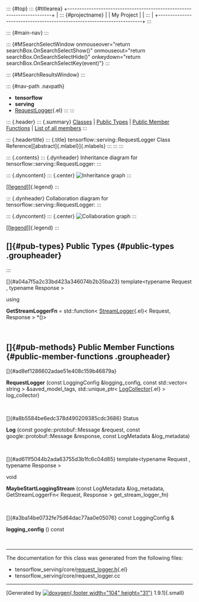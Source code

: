 ::: {#top}
::: {#titlearea}
+-----------------------------------------------------------------------+
| ::: {#projectname}                                                    |
| My Project                                                            |
| :::                                                                   |
+-----------------------------------------------------------------------+
:::

::: {#main-nav}
:::

::: {#MSearchSelectWindow onmouseover="return searchBox.OnSearchSelectShow()" onmouseout="return searchBox.OnSearchSelectHide()" onkeydown="return searchBox.OnSearchSelectKey(event)"}
:::

::: {#MSearchResultsWindow}
:::

::: {#nav-path .navpath}
-   **tensorflow**
-   **serving**
-   [RequestLogger](classtensorflow_1_1serving_1_1RequestLogger.html){.el}
:::
:::

::: {.header}
::: {.summary}
[Classes](#nested-classes) \| [Public Types](#pub-types) \| [Public
Member Functions](#pub-methods) \| [List of all
members](classtensorflow_1_1serving_1_1RequestLogger-members.html)
:::

::: {.headertitle}
::: {.title}
tensorflow::serving::RequestLogger Class
Reference[[abstract]{.mlabel}]{.mlabels}
:::
:::
:::

::: {.contents}
::: {.dynheader}
Inheritance diagram for tensorflow::serving::RequestLogger:
:::

::: {.dyncontent}
::: {.center}
![Inheritance
graph](classtensorflow_1_1serving_1_1RequestLogger__inherit__graph.png)
:::

[\[[legend](graph_legend.html)\]]{.legend}
:::

::: {.dynheader}
Collaboration diagram for tensorflow::serving::RequestLogger:
:::

::: {.dyncontent}
::: {.center}
![Collaboration
graph](classtensorflow_1_1serving_1_1RequestLogger__coll__graph.png)
:::

[\[[legend](graph_legend.html)\]]{.legend}
:::

[]{#pub-types} Public Types {#public-types .groupheader}
---------------------------
:::

[]{#a04a7f5a2c33bd423a346074b2b35ba23} template\<typename Request ,
typename Response \>

using 

**GetStreamLoggerFn** = std::function\<
[StreamLogger](classtensorflow_1_1serving_1_1StreamLogger.html){.el}\<
Request, Response \> \*()\>

 

[]{#pub-methods} Public Member Functions {#public-member-functions .groupheader}
----------------------------------------

[]{#ad8ef1286602adae51e408c159b46879a}  

**RequestLogger** (const LoggingConfig &logging\_config, const
std::vector\< string \> &saved\_model\_tags, std::unique\_ptr\<
[LogCollector](classtensorflow_1_1serving_1_1LogCollector.html){.el} \>
log\_collector)

 

[]{#a8b5584be6edc378d490209385cdc3686} Status 

**Log** (const google::protobuf::Message &request, const
google::protobuf::Message &response, const LogMetadata &log\_metadata)

 

[]{#ad611f5044b2ada63755d3b1fc6c04d85} template\<typename Request ,
typename Response \>

void 

**MaybeStartLoggingStream** (const LogMetadata &log\_metadata,
GetStreamLoggerFn\< Request, Response \> get\_stream\_logger\_fn)

 

[]{#a3ba14be0732fe75d64dac77aa0e05076} const LoggingConfig & 

**logging\_config** () const

 

------------------------------------------------------------------------

The documentation for this class was generated from the following files:

-   tensorflow\_serving/core/[request\_logger.h](request__logger_8h_source.html){.el}
-   tensorflow\_serving/core/request\_logger.cc

------------------------------------------------------------------------

[Generated by [![doxygen](doxygen.svg){.footer width="104"
height="31"}](https://www.doxygen.org/index.html) 1.9.1]{.small}
